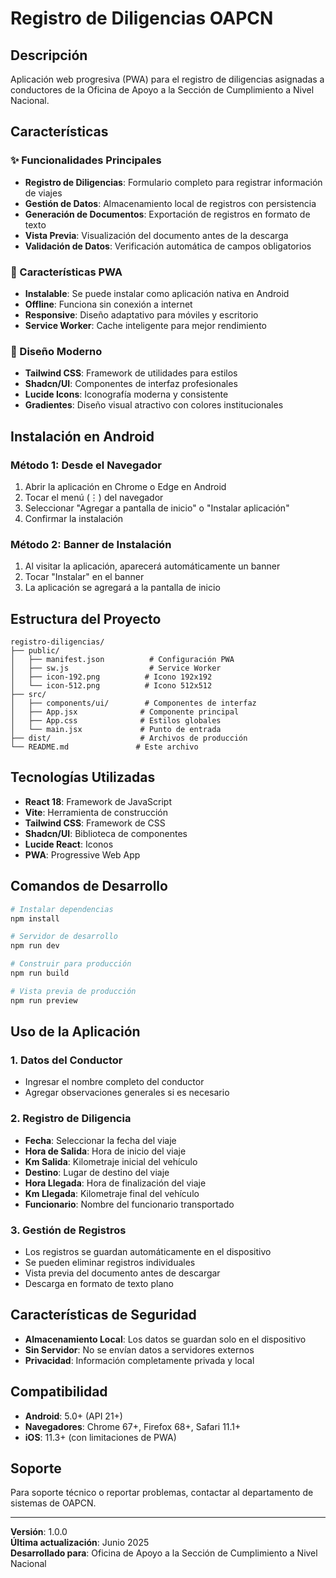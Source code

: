 # Registro de Diligencias OAPCN

## Descripción
Aplicación web progresiva (PWA) para el registro de diligencias asignadas a conductores de la Oficina de Apoyo a la Sección de Cumplimiento a Nivel Nacional.

## Características

### ✨ Funcionalidades Principales
- **Registro de Diligencias**: Formulario completo para registrar información de viajes
- **Gestión de Datos**: Almacenamiento local de registros con persistencia
- **Generación de Documentos**: Exportación de registros en formato de texto
- **Vista Previa**: Visualización del documento antes de la descarga
- **Validación de Datos**: Verificación automática de campos obligatorios

### 📱 Características PWA
- **Instalable**: Se puede instalar como aplicación nativa en Android
- **Offline**: Funciona sin conexión a internet
- **Responsive**: Diseño adaptativo para móviles y escritorio
- **Service Worker**: Cache inteligente para mejor rendimiento

### 🎨 Diseño Moderno
- **Tailwind CSS**: Framework de utilidades para estilos
- **Shadcn/UI**: Componentes de interfaz profesionales
- **Lucide Icons**: Iconografía moderna y consistente
- **Gradientes**: Diseño visual atractivo con colores institucionales

## Instalación en Android

### Método 1: Desde el Navegador
1. Abrir la aplicación en Chrome o Edge en Android
2. Tocar el menú (⋮) del navegador
3. Seleccionar "Agregar a pantalla de inicio" o "Instalar aplicación"
4. Confirmar la instalación

### Método 2: Banner de Instalación
1. Al visitar la aplicación, aparecerá automáticamente un banner
2. Tocar "Instalar" en el banner
3. La aplicación se agregará a la pantalla de inicio

## Estructura del Proyecto

```
registro-diligencias/
├── public/
│   ├── manifest.json          # Configuración PWA
│   ├── sw.js                  # Service Worker
│   ├── icon-192.png          # Icono 192x192
│   └── icon-512.png          # Icono 512x512
├── src/
│   ├── components/ui/        # Componentes de interfaz
│   ├── App.jsx              # Componente principal
│   ├── App.css              # Estilos globales
│   └── main.jsx             # Punto de entrada
├── dist/                    # Archivos de producción
└── README.md               # Este archivo
```

## Tecnologías Utilizadas

- **React 18**: Framework de JavaScript
- **Vite**: Herramienta de construcción
- **Tailwind CSS**: Framework de CSS
- **Shadcn/UI**: Biblioteca de componentes
- **Lucide React**: Iconos
- **PWA**: Progressive Web App

## Comandos de Desarrollo

```bash
# Instalar dependencias
npm install

# Servidor de desarrollo
npm run dev

# Construir para producción
npm run build

# Vista previa de producción
npm run preview
```

## Uso de la Aplicación

### 1. Datos del Conductor
- Ingresar el nombre completo del conductor
- Agregar observaciones generales si es necesario

### 2. Registro de Diligencia
- **Fecha**: Seleccionar la fecha del viaje
- **Hora de Salida**: Hora de inicio del viaje
- **Km Salida**: Kilometraje inicial del vehículo
- **Destino**: Lugar de destino del viaje
- **Hora Llegada**: Hora de finalización del viaje
- **Km Llegada**: Kilometraje final del vehículo
- **Funcionario**: Nombre del funcionario transportado

### 3. Gestión de Registros
- Los registros se guardan automáticamente en el dispositivo
- Se pueden eliminar registros individuales
- Vista previa del documento antes de descargar
- Descarga en formato de texto plano

## Características de Seguridad

- **Almacenamiento Local**: Los datos se guardan solo en el dispositivo
- **Sin Servidor**: No se envían datos a servidores externos
- **Privacidad**: Información completamente privada y local

## Compatibilidad

- **Android**: 5.0+ (API 21+)
- **Navegadores**: Chrome 67+, Firefox 68+, Safari 11.1+
- **iOS**: 11.3+ (con limitaciones de PWA)

## Soporte

Para soporte técnico o reportar problemas, contactar al departamento de sistemas de OAPCN.

---

**Versión**: 1.0.0  
**Última actualización**: Junio 2025  
**Desarrollado para**: Oficina de Apoyo a la Sección de Cumplimiento a Nivel Nacional

